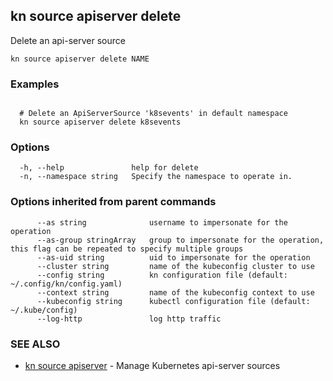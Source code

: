 ## kn source apiserver delete

Delete an api-server source

```
kn source apiserver delete NAME
```

### Examples

```

  # Delete an ApiServerSource 'k8sevents' in default namespace
  kn source apiserver delete k8sevents
```

### Options

```
  -h, --help               help for delete
  -n, --namespace string   Specify the namespace to operate in.
```

### Options inherited from parent commands

```
      --as string              username to impersonate for the operation
      --as-group stringArray   group to impersonate for the operation, this flag can be repeated to specify multiple groups
      --as-uid string          uid to impersonate for the operation
      --cluster string         name of the kubeconfig cluster to use
      --config string          kn configuration file (default: ~/.config/kn/config.yaml)
      --context string         name of the kubeconfig context to use
      --kubeconfig string      kubectl configuration file (default: ~/.kube/config)
      --log-http               log http traffic
```

### SEE ALSO

* [kn source apiserver](kn_source_apiserver.md)	 - Manage Kubernetes api-server sources

